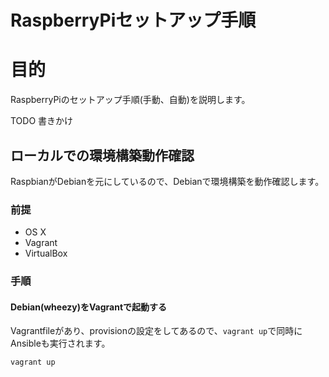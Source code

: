 RaspberryPiセットアップ手順
===

# 目的

RaspberryPiのセットアップ手順(手動、自動)を説明します。

TODO 書きかけ

## ローカルでの環境構築動作確認

RaspbianがDebianを元にしているので、Debianで環境構築を動作確認します。

### 前提

* OS X
* Vagrant
* VirtualBox

### 手順

#### Debian(wheezy)をVagrantで起動する

Vagrantfileがあり、provisionの設定をしてあるので、`vagrant up`で同時にAnsibleも実行されます。

```
vagrant up
```
